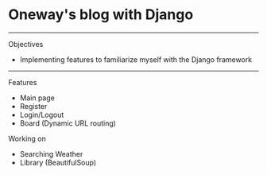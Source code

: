 # Oneway's blog with Django

***
Objectives
- Implementing features to familiarize myself with the Django framework
***
Features
 - Main page
 - Register
 - Login/Logout
 - Board (Dynamic URL routing)

Working on
 - Searching Weather
 - Library (BeautifulSoup)
